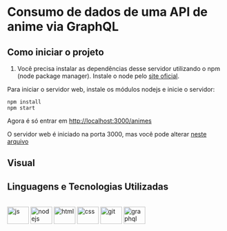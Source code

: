 # Consumo de dados de uma API de anime via GraphQL

## Como iniciar o projeto

1. Você precisa instalar as dependências desse servidor utilizando o npm (node package manager). Instale o node pelo [site oficial](https://nodejs.org/).

Para iniciar o servidor web, instale os módulos nodejs e inicie o servidor:

```
npm install  
npm start
```

Agora é só entrar em [http://localhost:3000/animes](http://localhost:3000/animes)

O servidor web é iniciado na porta 3000, mas você pode alterar [neste arquivo](/src/server.js)

## Visual


## Linguagens e Tecnologias Utilizadas
<div style="display: inline-block"><br>
<img width="50px" height="40" align="center" alt="js" src="https://cdn.jsdelivr.net/gh/devicons/devicon/icons/javascript/javascript-original.svg" />  
<img width="50px" height="40" align="center" alt="nodejs" src="https://cdn.jsdelivr.net/gh/devicons/devicon/icons/nodejs/nodejs-original.svg" />  
<img width="50px" height="40" align="center" alt="html" src="https://cdn.jsdelivr.net/gh/devicons/devicon/icons/css3/css3-original.svg" />  
<img width="50px" height="40" align="center" alt="css" src="https://cdn.jsdelivr.net/gh/devicons/devicon/icons/html5/html5-original.svg" />  
<img width="50px" height="40" align="center" alt="git" src="https://cdn.jsdelivr.net/gh/devicons/devicon/icons/git/git-original.svg" />
<img width="50px" height="40" align="center" alt="graphql" src="https://cdn.jsdelivr.net/gh/devicons/devicon/icons/graphql/graphql-plain.svg" />
</div>
